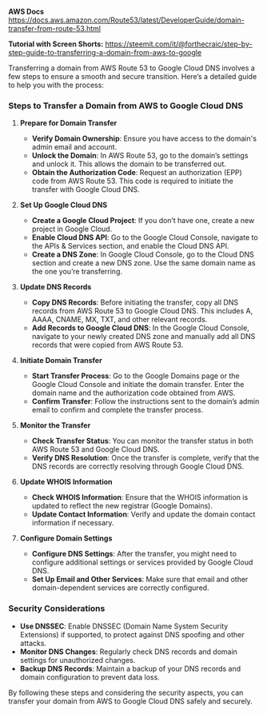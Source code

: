 **AWS Docs**  https://docs.aws.amazon.com/Route53/latest/DeveloperGuide/domain-transfer-from-route-53.html

**Tutorial with Screen Shorts:** https://steemit.com/it/@forthecraic/step-by-step-guide-to-transferring-a-domain-from-aws-to-google

Transferring a domain from AWS Route 53 to Google Cloud DNS involves a few steps to ensure a smooth and secure transition. Here’s a detailed guide to help you with the process:

### Steps to Transfer a Domain from AWS to Google Cloud DNS

1. **Prepare for Domain Transfer**

   - **Verify Domain Ownership**: Ensure you have access to the domain's admin email and account.
   - **Unlock the Domain**: In AWS Route 53, go to the domain’s settings and unlock it. This allows the domain to be transferred out.
   - **Obtain the Authorization Code**: Request an authorization (EPP) code from AWS Route 53. This code is required to initiate the transfer with Google Cloud DNS.

2. **Set Up Google Cloud DNS**

   - **Create a Google Cloud Project**: If you don’t have one, create a new project in Google Cloud.
   - **Enable Cloud DNS API**: Go to the Google Cloud Console, navigate to the APIs & Services section, and enable the Cloud DNS API.
   - **Create a DNS Zone**: In Google Cloud Console, go to the Cloud DNS section and create a new DNS zone. Use the same domain name as the one you’re transferring.

3. **Update DNS Records**

   - **Copy DNS Records**: Before initiating the transfer, copy all DNS records from AWS Route 53 to Google Cloud DNS. This includes A, AAAA, CNAME, MX, TXT, and other relevant records.
   - **Add Records to Google Cloud DNS**: In the Google Cloud Console, navigate to your newly created DNS zone and manually add all DNS records that were copied from AWS Route 53.

4. **Initiate Domain Transfer**

   - **Start Transfer Process**: Go to the Google Domains page or the Google Cloud Console and initiate the domain transfer. Enter the domain name and the authorization code obtained from AWS.
   - **Confirm Transfer**: Follow the instructions sent to the domain’s admin email to confirm and complete the transfer process.

5. **Monitor the Transfer**

   - **Check Transfer Status**: You can monitor the transfer status in both AWS Route 53 and Google Cloud DNS.
   - **Verify DNS Resolution**: Once the transfer is complete, verify that the DNS records are correctly resolving through Google Cloud DNS.

6. **Update WHOIS Information**

   - **Check WHOIS Information**: Ensure that the WHOIS information is updated to reflect the new registrar (Google Domains).
   - **Update Contact Information**: Verify and update the domain contact information if necessary.

7. **Configure Domain Settings**

   - **Configure DNS Settings**: After the transfer, you might need to configure additional settings or services provided by Google Cloud DNS.
   - **Set Up Email and Other Services**: Make sure that email and other domain-dependent services are correctly configured.

### Security Considerations

- **Use DNSSEC**: Enable DNSSEC (Domain Name System Security Extensions) if supported, to protect against DNS spoofing and other attacks.
- **Monitor DNS Changes**: Regularly check DNS records and domain settings for unauthorized changes.
- **Backup DNS Records**: Maintain a backup of your DNS records and domain configuration to prevent data loss.

By following these steps and considering the security aspects, you can transfer your domain from AWS to Google Cloud DNS safely and securely.

